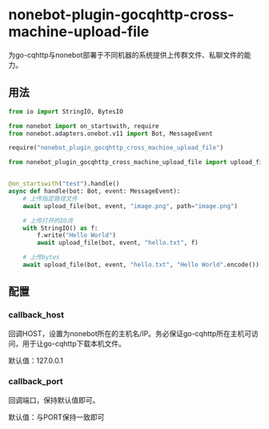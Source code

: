 nonebot-plugin-gocqhttp-cross-machine-upload-file
========

为go-cqhttp与nonebot部署于不同机器的系统提供上传群文件、私聊文件的能力。

## 用法

```python
from io import StringIO, BytesIO

from nonebot import on_startswith, require
from nonebot.adapters.onebot.v11 import Bot, MessageEvent

require("nonebot_plugin_gocqhttp_cross_machine_upload_file")

from nonebot_plugin_gocqhttp_cross_machine_upload_file import upload_file


@on_startswith("test").handle()
async def handle(bot: Bot, event: MessageEvent):
    # 上传指定路径文件
    await upload_file(bot, event, "image.png", path="image.png")

    # 上传打开的IO流
    with StringIO() as f:
        f.write("Hello World")
        await upload_file(bot, event, "hello.txt", f)

    # 上传bytes
    await upload_file(bot, event, "hello.txt", "Hello World".encode())
```


## 配置

### callback_host

回调HOST，设置为nonebot所在的主机名/IP。务必保证go-cqhttp所在主机可访问，用于让go-cqhttp下载本机文件。

默认值：127.0.0.1

### callback_port

回调端口，保持默认值即可。

默认值：与PORT保持一致即可